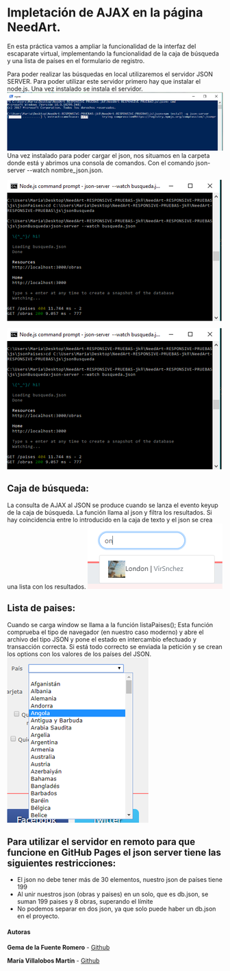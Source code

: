 # Impletación de AJAX en la página NeedArt.

En esta práctica vamos a ampliar la funcionalidad de la interfaz del escaparate virtual, implementando la funcionalidad de la caja de búsqueda y una lista de países en el formulario de registro.

Para poder realizar las búsquedas en local utilizaremos el servidor JSON SERVER. 
Para poder utilizar este servidor primero hay que instalar el node.js. Una vez instalado se instala el servidor.
![instalacion JSON SERVER](/img/imgREADME/instalarJSONSERVER.PNG)
Una vez instalado para poder cargar el json, nos situamos en la carpeta donde está y abrimos una consola de comandos. Con el comando json-server --watch nombre_json.json.

![cargar json](/img/imgREADME/jsonBUSQUEDA.PNG)

![cargar json](/img/imgREADME/jsonBUSQUEDA.PNG)

## Caja de búsqueda:

La consulta de AJAX al JSON se produce cuando se lanza el evento keyup de la caja de búsqueda. La función llama al json y filtra los resultados. Si hay coincidencia entre lo introducido en la caja de texto y el json se crea una lista con los resultados.
![caja de busqueda](/img/imgREADME/ejemploBusqueda.PNG)

## Lista de paises:

Cuando se carga window se llama a la función listaPaises();
Esta función comprueba el tipo de navegador (en nuestro caso moderno) y abre el archivo del tipo JSON y pone el estado en intercambio efectuado y transacción correcta. Si está todo correcto se enviada la petición y se crean los options con los valores de los países del JSON.
![caja de busqueda](/img/imgREADME/ejemploPaises.PNG)

## Para utilizar el servidor en remoto para que funcione en GitHub Pages el json server tiene las siguientes restricciones:
* El json no debe tener más de 30 elementos, nuestro json de países tiene 199
* Al unir nuestros json (obras y paises) en un solo, que es db.json, se suman 199 paises y 8 obras, superando el límite
* No podemos separar en dos json, ya que solo puede haber un db.json en el proyecto.


#### Autoras


 **Gema de la Fuente Romero** - [Github](https://github.com/Gema-de-la-Fuente)
 
 **María Villalobos Martín** - [Github](https://github.com/mariavm6)
